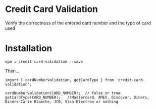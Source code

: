# Credit Card Validation

Verify the correctness of the entered card number and the type of card used

# Installation

`npm i credit-card-validation --save`

Then...

```
import { cardNumberValidation, getCardType } from 'credit-card-validation';

cardNumberValidation(CARD_NUMBER);  // false or true
getCardType(CARD_NUMBER);   //Mastercard, AMEX, Discover, Diners, Diners-Carte Blanche, JCB, Visa Electron or nothing

```

